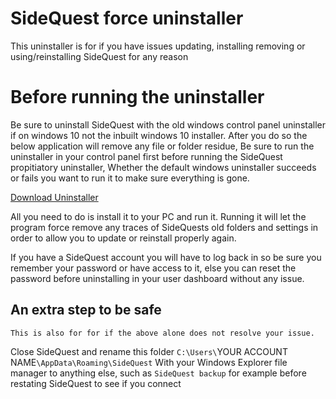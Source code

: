 # SideQuest force uninstaller

This uninstaller is for if you have issues updating, installing removing or using/reinstalling SideQuest for any reason

# Before running the uninstaller

Be sure to uninstall SideQuest with the old windows control panel uninstaller if on windows 10 not the inbuilt windows 10 installer. After you do so the below application will remove any file or folder residue, Be sure to run the uninstaller in your control panel first before running the SideQuest propitiatory uninstaller, Whether the default windows uninstaller succeeds or fails you want to run it to make sure everything is gone.

[Download Uninstaller](https://drive.google.com/open?id=1Nw3UIa0p0SJ1w7-FBLL7hr57jnIj6MQS)

All you need to do is install it to your PC and run it.
Running it will let the program force remove any traces of SideQuests old folders and settings in order to allow you to update or reinstall properly again.

If you have a SideQuest account you will have to log back in so be sure you remember your password or have access to it, else you can reset the password before uninstalling in your user dashboard without any issue.

## An extra step to be safe
`This is also for for if the above alone does not resolve your issue.`

Close SideQuest and rename this folder
`C:\Users\`YOUR ACCOUNT NAME`\AppData\Roaming\SideQuest`
With your Windows Explorer file manager to anything else, such as `SideQuest backup` for example
before restating SideQuest to see if you connect